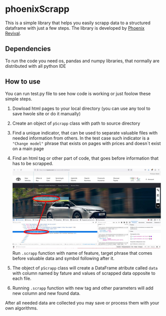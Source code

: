 # phoenixScrapp 
This is a simple library that helps you easily scrapp data to a structured dataframe with just a few steps. The library is developed by [Phoenix Revival](https://phoenix-revival.eu/).
## Dependencies
To run the code you need os, pandas and numpy libraries, that normally are distributed with all python IDE
## How to use

You can run test.py file to see how code is working or just foolow these simple steps.

1. Dowload html pages to your local directory (you can use any tool to save hwole site or do it manually)

2. Create an object of `pScrapp` class with path to source directory

3. Find a unique indicator, that can be used to separate valuable files with needed information from others. In the test case such indicator is a `"Change model"` phrase that exists on pages with prices and doesn`t exist on a main page

4. Find an html tag or other part of code, that goes before information that has to be scrapped.
![ ](/img/1.jpg)
Run `.scrapp` function with name of feature, target phrase that comes before valuable data and symbol following after it.

5. The object of `pScrapp` class will create a DataFrame atribute called `data` with column named by fature and values of scrapped data opposite to each file.

6. Running `.scrapp` function with new tag and other parameters will add new column and new found data.

After all needed data are collected you may save or process them with your own algorithms.